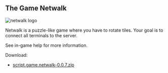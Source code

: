 ## The Game Netwalk

![netwalk logo](../../raw/master/resources/icon.png)

Netwalk is a puzzle-like game where you have to rotate tiles.
Your goal is to connect all terminals to the server.

See in-game help for more information.

Download:
* [script.game.netwalk-0.0.7.zip](../../raw/master/script.game.netwalk-0.0.7.zip)
